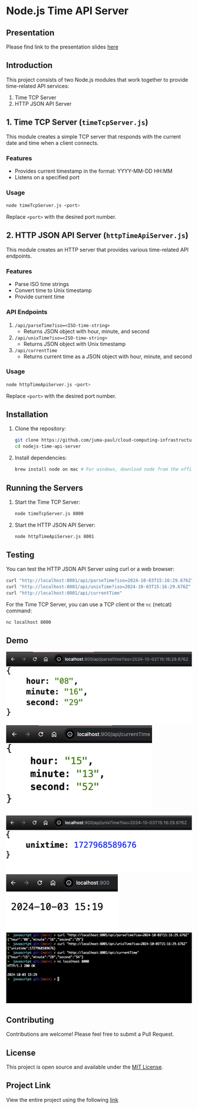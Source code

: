 # Node.js Time API Server

## Presentation
Please find link to the presentation slides [here](https://docs.google.com/presentation/d/1SHUSUoyc_xOCujCAb-9de0ei5VTxWQjPNLvT9RF3I-k/edit?usp=sharing)

## Introduction
This project consists of two Node.js modules that work together to provide time-related API services:

1. Time TCP Server
2. HTTP JSON API Server

## 1. Time TCP Server (`timeTcpServer.js`)

This module creates a simple TCP server that responds with the current date and time when a client connects.

### Features

- Provides current timestamp in the format: YYYY-MM-DD HH:MM
- Listens on a specified port

### Usage

```bash
node timeTcpServer.js <port>
```

Replace `<port>` with the desired port number.

## 2. HTTP JSON API Server (`httpTimeApiServer.js`)

This module creates an HTTP server that provides various time-related API endpoints.

### Features

- Parse ISO time strings
- Convert time to Unix timestamp
- Provide current time

### API Endpoints

1. `/api/parseTime?iso=<ISO-time-string>`
   - Returns JSON object with hour, minute, and second
2. `/api/unixTime?iso=<ISO-time-string>`
   - Returns JSON object with Unix timestamp
3. `/api/currentTime`
   - Returns current time as a JSON object with hour, minute, and second

### Usage

```bash
node httpTimeApiServer.js <port>
```

Replace `<port>` with the desired port number.

## Installation

1. Clone the repository:
   ```bash
   git clone https://github.com/juma-paul/cloud-computing-infrastructure.git
   cd nodejs-time-api-server
   ```

2. Install dependencies:
   ```bash
   brew install node on mac # For windows, download node from the official node website
   ```

## Running the Servers

1. Start the Time TCP Server:
   ```bash
   node timeTcpServer.js 8000
   ```

2. Start the HTTP JSON API Server:
   ```bash
   node httpTimeApiServer.js 8001
   ```

## Testing

You can test the HTTP JSON API Server using curl or a web browser:

```bash
curl "http://localhost:8001/api/parseTime?iso=2024-10-03T15:16:29.676Z"
curl "http://localhost:8001/api/unixTime?iso=2024-10-03T15:16:29.676Z"
curl "http://localhost:8001/api/currentTime"
```

For the Time TCP Server, you can use a TCP client or the `nc` (netcat) command:

```bash
nc localhost 8000
```

## Demo
![Parse Time](./assets/parse-time.png)
![Current Time](./assets/current-time.png)
![Unix Time](./assets/unix-time.png)
![Time Server now()](./assets/time-server-now.png)
![Terminal Tests](./assets/time-terminal.png)

## Contributing

Contributions are welcome! Please feel free to submit a Pull Request.

## License

This project is open source and available under the [MIT License](https://opensource.org/licenses/MIT).

## Project Link
View the entire project using the following [link](https://github.com/juma-paul/cloud-computing-infrastructure/tree/main/nodejs-time-api-server)
